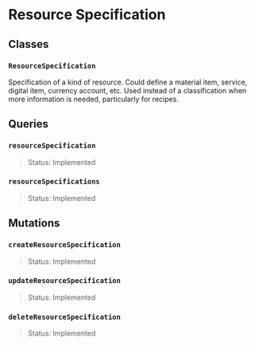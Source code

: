 # Resource Specification

## Classes

### `ResourceSpecification`

Specification of a kind of resource. Could define a material item, service, digital item, currency account, etc.
Used instead of a classification when more information is needed, particularly for recipes.

## Queries

### `resourceSpecification`
> Status: Implemented

### `resourceSpecifications`
> Status: Implemented

## Mutations

### `createResourceSpecification`

> Status: Implemented

### `updateResourceSpecification`

> Status: Implemented

### `deleteResourceSpecification`

> Status: Implemented

